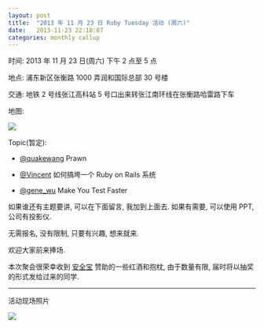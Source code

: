 ```yaml
---
layout: post
title:  "2013 年 11 月 23 日 Ruby Tuesday 活动 (周六)"
date:   2013-11-23 22:18:07
categories: monthly callup
---
```


时间: 2013 年 11 月 23 日(周六) 下午 2 点至 5 点

地点: 浦东新区张衡路 1000 弄润和国际总部 30 号楼

交通: 地铁 2 号线张江高科站 5 号口出来转张江南环线在张衡路哈雷路下车

地图:

![](http://shruby.u.qiniudn.com/2013-11-23-2.jpg)

Topic(暂定):

  - [@quakewang](http://ruby-china.org/quakewang) Prawn

  - [@Vincent](http://ruby-china.org/vincent) 如何搞垮一个 Ruby on Rails 系统

  - [@gene_wu](http://ruby-china.org/gene_wu) Make You Test Faster


如果谁还有主题要讲, 可以在下面留言, 我加到上面去. 如果有需要, 可以使用 PPT, 公司有投影仪. 

无需报名, 没有限制, 只要有兴趣, 想来就来.

欢迎大家前来捧场.

本次聚会很荣幸收到 [安全宝](http://anquanbao.com/) 赞助的一些红酒和抱枕, 由于数量有限, 届时将以抽奖的形式发给过来的同学.

---

活动现场照片

![](http://shruby.u.qiniudn.com/2013-11-23-1.jpg)



